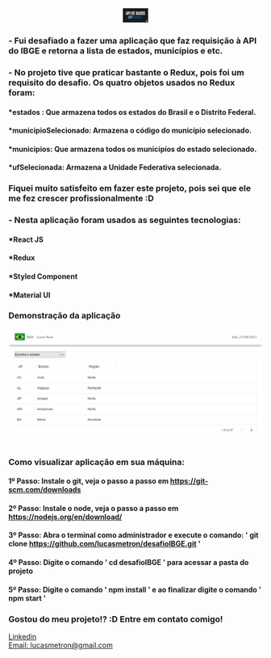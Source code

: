 <div align="center">
  <img src="./src/assets/ibge.jpg" alt="Podcastr logo" style='width: 50px'>
  
</div>

### - Fui desafiado a fazer uma aplicação que faz requisição à API do IBGE e retorna a lista de estados, municípios e etc.
### - No projeto tive que praticar bastante o Redux, pois foi um requisito do desafio. Os quatro objetos usados no Redux foram:
#### *estados : Que armazena todos os estados do Brasil e o Distrito Federal.
#### *municipioSelecionado: Armazena o código do município selecionado.
#### *municipios: Que armazena todos os municipíos do estado selecionado.
#### *ufSelecionada: Armazena a Unidade Federativa selecionada.

### Fiquei muito satisfeito em fazer este projeto, pois sei que ele me fez crescer profissionalmente :D
### - Nesta aplicação foram usados as seguintes tecnologias:

#### *React JS
#### *Redux
#### *Styled Component
#### *Material UI


### Demonstração da aplicação
![Tela inicial](./src/assets/demo.gif)


### Como visualizar aplicação em sua máquina:

#### 1º Passo: Instale o git, veja o passo a passo em https://git-scm.com/downloads
#### 2º Passo: Instale o node, veja o passo a passo em https://nodejs.org/en/download/
#### 3º Passo: Abra o terminal como administrador e execute o comando: ' git clone https://github.com/lucasmetron/desafioIBGE.git '
#### 4º Passo: Digite o comando ' cd desafioIBGE ' para acessar a pasta do projeto
#### 5º Passo: Digite o comando ' npm install ' e ao finalizar digite o comando ' npm start '


### Gostou do meu projeto!? :D Entre em contato comigo! 
[Linkedin](https://www.linkedin.com/in/lucas-rosa-058683102/) <br/>
[Email: lucasmetron@gmail.com](mailto:lucasmetron@gmail.com)
